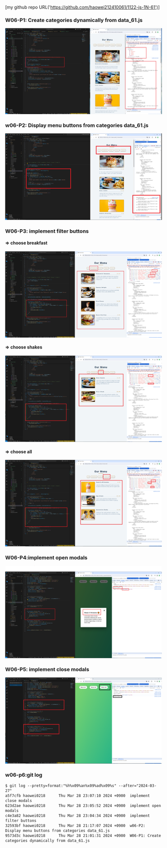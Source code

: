 [my github repo URL('https://github.com/haowei212410061/1122-js-1N-61')]
### W06-P1: Create categories dynamically from data_61.js
![](w06-p1.png)

### w06-P2: Display menu buttons from categories data_61.js
 
![](w06-p2.png)


### W06-P3: implement filter buttons

#### => choose breakfast
 
![](w06-p3-1.png)
 
#### => choose shakes
 
![](w06-p3-2.png)
 
#### => choose all
 
![](w06-p3-3.png)
 




### W06-P4:implement open modals

![](w06-p4.png)

### W06-P5: implement close modals

![](w06-p5.png)

### w06-p6:git log
```
$ git log --pretty=format:"%h%x09%an%x09%ad%x09%s" --after="2024-03-27"                                                                                                                                                                                                 
a5f7cfb haowei0218      Thu Mar 28 23:07:10 2024 +0900  implement close modals
623d2ae haowei0218      Thu Mar 28 23:05:52 2024 +0900  implement open modals
c4e3a82 haowei0218      Thu Mar 28 23:04:34 2024 +0900  implement filter buttons
32593bf haowei0218      Thu Mar 28 21:17:07 2024 +0900  w06-P2: Display menu buttons from categories data_61.js
9573d3c haowei0218      Thu Mar 28 21:01:31 2024 +0900  W06-P1: Create categories dynamically from data_61.js

```